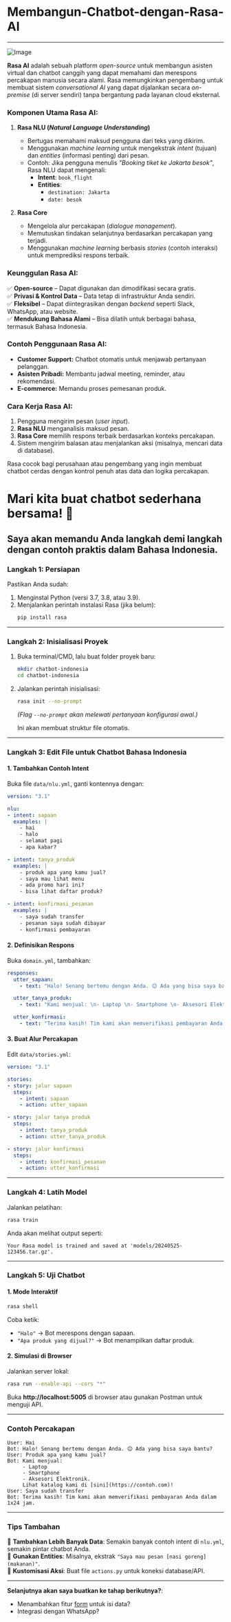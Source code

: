 # Membangun-Chatbot-dengan-Rasa-AI
---
![Image](https://github.com/user-attachments/assets/a6489aed-9dd6-42a4-ac00-7362f8110d52)

**Rasa AI** adalah sebuah platform *open-source* untuk membangun asisten virtual dan chatbot canggih yang dapat memahami dan merespons percakapan manusia secara alami. Rasa memungkinkan pengembang untuk membuat sistem *conversational AI* yang dapat dijalankan secara *on-premise* (di server sendiri) tanpa bergantung pada layanan cloud eksternal.

### **Komponen Utama Rasa AI:**
1. **Rasa NLU (*Natural Language Understanding*)**  
   - Bertugas memahami maksud pengguna dari teks yang dikirim.  
   - Menggunakan *machine learning* untuk mengekstrak *intent* (tujuan) dan *entities* (informasi penting) dari pesan.  
   - Contoh: Jika pengguna menulis *"Booking tiket ke Jakarta besok"*, Rasa NLU dapat mengenali:  
     - **Intent**: `book_flight`  
     - **Entities**:  
       - `destination: Jakarta`  
       - `date: besok`  

2. **Rasa Core**  
   - Mengelola alur percakapan (*dialogue management*).  
   - Memutuskan tindakan selanjutnya berdasarkan percakapan yang terjadi.  
   - Menggunakan *machine learning* berbasis *stories* (contoh interaksi) untuk memprediksi respons terbaik.  

### **Keunggulan Rasa AI:**
✅ **Open-source** – Dapat digunakan dan dimodifikasi secara gratis.  
✅ **Privasi & Kontrol Data** – Data tetap di infrastruktur Anda sendiri.  
✅ **Fleksibel** – Dapat diintegrasikan dengan *backend* seperti Slack, WhatsApp, atau website.  
✅ **Mendukung Bahasa Alami** – Bisa dilatih untuk berbagai bahasa, termasuk Bahasa Indonesia.  

### **Contoh Penggunaan Rasa AI:**
- **Customer Support:** Chatbot otomatis untuk menjawab pertanyaan pelanggan.  
- **Asisten Pribadi:** Membantu jadwal meeting, reminder, atau rekomendasi.  
- **E-commerce:** Memandu proses pemesanan produk.  

### **Cara Kerja Rasa AI:**
1. Pengguna mengirim pesan (*user input*).  
2. **Rasa NLU** menganalisis maksud pesan.  
3. **Rasa Core** memilih respons terbaik berdasarkan konteks percakapan.  
4. Sistem mengirim balasan atau menjalankan aksi (misalnya, mencari data di database).  

Rasa cocok bagi perusahaan atau pengembang yang ingin membuat chatbot cerdas dengan kontrol penuh atas data dan logika percakapan.  

# **Mari kita buat chatbot sederhana bersama!** 🚀
 Saya akan memandu Anda langkah demi langkah dengan contoh praktis dalam Bahasa Indonesia.  
---

### **Langkah 1: Persiapan**  
Pastikan Anda sudah:  
1. Menginstal Python (versi 3.7, 3.8, atau 3.9).  
2. Menjalankan perintah instalasi Rasa (jika belum):  
   ```bash
   pip install rasa
   ```

---

### **Langkah 2: Inisialisasi Proyek**  
1. Buka terminal/CMD, lalu buat folder proyek baru:  
   ```bash
   mkdir chatbot-indonesia
   cd chatbot-indonesia
   ```
2. Jalankan perintah inisialisasi:  
   ```bash
   rasa init --no-prompt
   ```  
   *(Flag `--no-prompt` akan melewati pertanyaan konfigurasi awal.)*  

   Ini akan membuat struktur file otomatis.  

---

### **Langkah 3: Edit File untuk Chatbot Bahasa Indonesia**  
#### **1. Tambahkan Contoh Intent**  
Buka file `data/nlu.yml`, ganti kontennya dengan:  
```yaml
version: "3.1"

nlu:
- intent: sapaan
  examples: |
    - hai
    - halo
    - selamat pagi
    - apa kabar?

- intent: tanya_produk
  examples: |
    - produk apa yang kamu jual?
    - saya mau lihat menu
    - ada promo hari ini?
    - bisa lihat daftar produk?

- intent: konfirmasi_pesanan
  examples: |
    - saya sudah transfer
    - pesanan saya sudah dibayar
    - konfirmasi pembayaran
```

#### **2. Definisikan Respons**  
Buka `domain.yml`, tambahkan:  
```yaml
responses:
  utter_sapaan:
    - text: "Halo! Senang bertemu dengan Anda. 😊 Ada yang bisa saya bantu?"

  utter_tanya_produk:
    - text: "Kami menjual: \n- Laptop \n- Smartphone \n- Aksesori Elektronik. \nLihat katalog kami di [sini](https://contoh.com)!"

  utter_konfirmasi:
    - text: "Terima kasih! Tim kami akan memverifikasi pembayaran Anda dalam 1x24 jam."
```

#### **3. Buat Alur Percakapan**  
Edit `data/stories.yml`:  
```yaml
version: "3.1"

stories:
- story: jalur sapaan
  steps:
    - intent: sapaan
    - action: utter_sapaan

- story: jalur tanya produk
  steps:
    - intent: tanya_produk
    - action: utter_tanya_produk

- story: jalur konfirmasi
  steps:
    - intent: konfirmasi_pesanan
    - action: utter_konfirmasi
```

---

### **Langkah 4: Latih Model**  
Jalankan pelatihan:  
```bash
rasa train
```  
Anda akan melihat output seperti:  
```
Your Rasa model is trained and saved at 'models/20240525-123456.tar.gz'.
```

---

### **Langkah 5: Uji Chatbot**  
#### **1. Mode Interaktif**  
```bash
rasa shell
```  
Coba ketik:  
- `"Halo"` → Bot merespons dengan sapaan.  
- `"Apa produk yang dijual?"` → Bot menampilkan daftar produk.  

#### **2. Simulasi di Browser**  
Jalankan server lokal:  
```bash
rasa run --enable-api --cors "*"
```  
Buka **http://localhost:5005** di browser atau gunakan Postman untuk menguji API.  

---

### **Contoh Percakapan**  
```
User: Hai  
Bot: Halo! Senang bertemu dengan Anda. 😊 Ada yang bisa saya bantu?  
User: Produk apa yang kamu jual?  
Bot: Kami menjual:  
     - Laptop  
     - Smartphone  
     - Aksesori Elektronik.  
     Lihat katalog kami di [sini](https://contoh.com)!  
User: Saya sudah transfer  
Bot: Terima kasih! Tim kami akan memverifikasi pembayaran Anda dalam 1x24 jam.
```

---

### **Tips Tambahan**  
🔹 **Tambahkan Lebih Banyak Data**: Semakin banyak contoh intent di `nlu.yml`, semakin pintar chatbot Anda.  
🔹 **Gunakan Entities**: Misalnya, ekstrak `"Saya mau pesan [nasi goreng](makanan)"`.  
🔹 **Kustomisasi Aksi**: Buat file `actions.py` untuk koneksi database/API.  

---

**Selanjutnya akan saya buatkan ke tahap berikutnya?**:  
- Menambahkan fitur [form](https://rasa.com/docs/rasa/forms) untuk isi data?  
- Integrasi dengan WhatsApp?  

